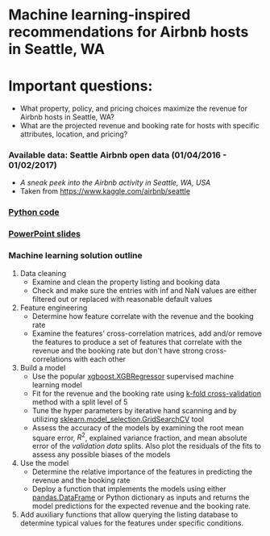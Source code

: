 # Machine learning-inspired recommendations for Airbnb hosts in Seattle, WA

# Important questions:
* What property, policy, and pricing choices maximize the revenue for Airbnb hosts in Seattle, WA?
* What are the projected revenue and booking rate for hosts with specific attributes, location, and pricing?

### Available data: Seattle Airbnb open data (01/04/2016 - 01/02/2017)
* *A sneak peek into the Airbnb activity in Seattle, WA, USA*
* Taken from https://www.kaggle.com/airbnb/seattle

### [Python code](#Seattle_Airbnb_2017_DI.ipynb)
### [PowerPoint slides](#Seattle_Airbnb_2017_DI.pptx)
    
### Machine learning solution outline
1. Data cleaning
    * Examine and clean the property listing and booking data
    * Check and make sure the entries with inf and NaN values are either filtered out or replaced with reasonable default values
2. Feature engineering
    * Determine how feature correlate with the revenue and the booking rate
    * Examine the features' cross-correlation matrices, add and/or remove the features to produce a set of features that correlate with the revenue and the booking rate but don't have strong cross-correlations with each other
3. Build a model
    * Use the popular [xgboost.XGBRegressor](#https://xgboost.readthedocs.io/en/latest/python/python_api.html) supervised machine learning model
    * Fit for the revenue and the booking rate using [k-fold cross-validation](#https://scikit-learn.org/stable/modules/cross_validation.html) method with a split level of 5
    * Tune the hyper parameters by iterative hand scanning and by utilizing [sklearn.model_selection.GridSearchCV](#https://scikit-learn.org/stable/modules/generated/sklearn.model_selection.GridSearchCV.html) tool
    * Assess the accuracy of the models by examining the root mean square error, $R^{2}$, explained variance fraction, and mean absolute error of the <em>validation data</em> splits. Also plot the residuals of the fits to assess any possible biases of the models
4. Use the model
    * Determine the relative importance of the features in predicting the revenue and the booking rate
    * Deploy a function that implements the models using either [pandas.DataFrame](#https://pandas.pydata.org/pandas-docs/stable/reference/api/pandas.DataFrame.html) or Python dictionary as inputs and returns the model predictions for the expected revenue and the booking rate.
5. Add auxiliary functions that allow querying the listing database to determine typical values for the features under specific conditions. 